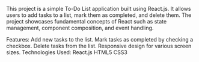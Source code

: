 This project is a simple To-Do List application built using React.js. It allows users to add tasks to a list, mark them as completed, and delete them. The project showcases fundamental concepts of React such as state management, component composition, and event handling.

Features:
Add new tasks to the list.
Mark tasks as completed by checking a checkbox.
Delete tasks from the list.
Responsive design for various screen sizes.
Technologies Used:
React.js
HTML5
CSS3
